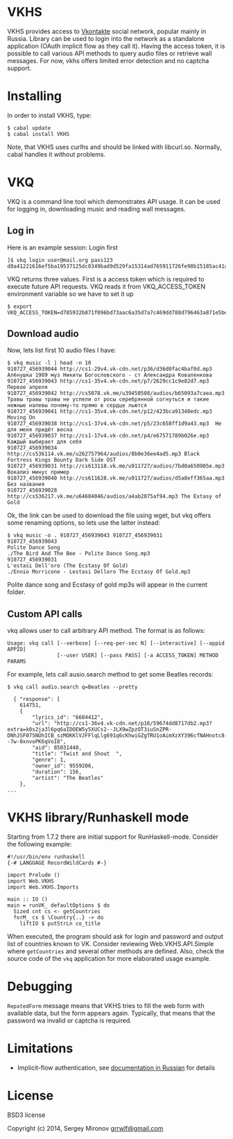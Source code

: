 VKHS
====

VKHS provides access to [Vkontakte][1] social network, popular mainly in Russia.
Library can be used to login into the network as a standalone application (OAuth
implicit flow as they call it). Having the access token, it is possible to call
various API methods to query audio files or retrieve wall messages. For now,
vkhs offers limited error detection and no captcha support.

Installing
==========

In order to install VKHS, type:

    $ cabal update
    $ cabal install VKHS

Note, that VKHS uses curlhs and should be linked with libcurl.so. Normally,
cabal handles it without problems.

VKQ
===

VKQ is a command line tool which demonstrates API usage. It can be used for
logging in, downloading music and reading wall messages.


Log in
------

Here is an example session: Login first

    ]$ vkq login user@mail.org pass123
    d8a41221616ef5ba19537125dc0349bad9d529fa15314ad765911726fe98b15185ac41a7ca2c62f3bf4b9

VKQ returns three values. First is a access token which is required to execute
future API requests. VKQ reads it from VKQ\_ACCESS\_TOKEN environment variable so
we have to set it up

    $ export VKQ_ACCESS_TOKEN=d785932b871f096bd73aac6a35d7a7c469dd788d796463a871e5beb5c61bc6c96788ec2

Download audio
--------------

Now, lets list first 10 audio files I have:

    $ vkq music -l | head -n 10
    910727_456939044 http://cs1-29v4.vk-cdn.net/p36/d36d0fac4baf0d.mp3 Алёнушка 1989 муз Никиты Богословского - ст Александра Коваленкова
    910727_456939043 http://cs1-35v4.vk-cdn.net/p7/2629cc1c9e82d7.mp3 Первое апреля
    910727_456939042 http://cs5078.vk.me/u39450508/audios/b65093a7caea.mp3 Травы травы травы не успели от росы серебрянной согнуться и такие нежные напевы почему-то прямо в сердце льются
    910727_456939041 http://cs1-35v4.vk-cdn.net/p12/423bca91340edc.mp3 Moving On
    910727_456939038 http://cs1-37v4.vk-cdn.net/p5/23c658ff1d9a43.mp3  Не для меня придёт весна
    910727_456939037 http://cs1-17v4.vk-cdn.net/p4/e67571789b026e.mp3 Каждый выбирает для себя
    910727_456939034 http://cs536114.vk.me/u262757964/audios/8b0e36ee4ad5.mp3 Black Fortress Kings Bounty Dark Side OST
    910727_456939031 http://cs613118.vk.me/u911727/audios/7bd0a650905e.mp3 Вокализ минус пример
    910727_456939040 http://cs611628.vk.me/u911727/audios/d5a8eff365aa.mp3  Без названия
    910727_456939028 http://cs536217.vk.me/u64604046/audios/a4ab2075af94.mp3 The Extasy of Gold

Ok, the link can be used to download the file using wget, but vkq offers
some renaming options, so lets use the latter instead:

    $ vkq music -o . 910727_456939043 910727_456939031
    910727_456939043
    Polite Dance Song
    ./The Bird And The Bee - Polite Dance Song.mp3
    910727_456939031
    L'estasi Dell'oro (The Ecstasy Of Gold)
    ./Ennio Morricone - Lestasi Delloro The Ecstasy Of Gold.mp3

Polite dance song and Ecstasy of gold mp3s will appear in the current folder.

Custom API calls
----------------

vkq allows user to call arbitrary API method. The format is as follows:

    Usage: vkq call [--verbose] [--req-per-sec N] [--interactive] [--appid APPID]
                    [--user USER] [--pass PASS] [-a ACCESS_TOKEN] METHOD PARAMS


For example, lets call ausio.search method to get some Beatles records:

    $ vkq call audio.search q=Beatles --pretty

      { "response": [
        614751,
        {
            "lyrics_id": "6604412",
            "url": "http://cs1-36v4.vk-cdn.net/p16/59674dd8717db2.mp3?extra=k0s2ja3l6pq6aIDOEW5y5XUCs2--JLX9wZpzOT3iuSnZPR-DNhJSF075NUhICB_szMOKKlVJFFlqLlg691q6cKhwiGZgTRU1oAimXzXY396cfNAHnotc8--7w-0xnvoPK6qVoI8",
            "aid": 85031440,
            "title": "Twist and Shout  ",
            "genre": 1,
            "owner_id": 9559206,
            "duration": 156,
            "artist": "The Beatles"
        },
    ...


VKHS library/Runhaskell mode
============================

Starting from 1.7.2 there are initial support for RunHaskell-mode. Consider the
following example:


    #!/usr/bin/env runhaskell
    {-# LANGUAGE RecordWildCards #-}

    import Prelude ()
    import Web.VKHS
    import Web.VKHS.Imports

    main :: IO ()
    main = runVK_ defaultOptions $ do
      Sized cnt cs <- getCountries
      forM_ cs $ \Country{..} -> do
        liftIO $ putStrLn co_title

When executed, the program should ask for login and password and output list of
countries known to VK. Consider reviewing  Web.VKHS.API.Simple where
`getCountries` and several other methods are defined. Also, check the source
code of the `vkq` application for more elaborated usage example.

Debugging
=========

`RepatedForm` message means that VKHS tries to fill the web form with available
data, but the form appears again. Typically, that means that the password wa
invalid or captcha is required.

Limitations
===========
* Implicit-flow authentication, see [documentation in
  Russian](http://vk.com/developers.php?oid=-1&p=Авторизация_клиентских_приложений)
  for details

License
=======

BSD3 license

Copyright (c) 2014, Sergey Mironov <grrwlf@gmail.com>

[1]: http://vk.com

